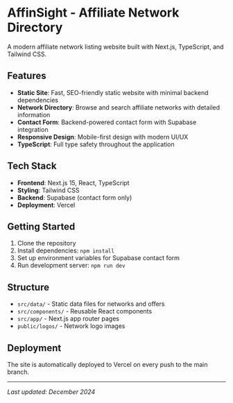 # AffinSight - Affiliate Network Directory

A modern affiliate network listing website built with Next.js, TypeScript, and Tailwind CSS.

## Features

- **Static Site**: Fast, SEO-friendly static website with minimal backend dependencies
- **Network Directory**: Browse and search affiliate networks with detailed information
- **Contact Form**: Backend-powered contact form with Supabase integration
- **Responsive Design**: Mobile-first design with modern UI/UX
- **TypeScript**: Full type safety throughout the application

## Tech Stack

- **Frontend**: Next.js 15, React, TypeScript
- **Styling**: Tailwind CSS
- **Backend**: Supabase (contact form only)
- **Deployment**: Vercel

## Getting Started

1. Clone the repository
2. Install dependencies: `npm install`
3. Set up environment variables for Supabase contact form
4. Run development server: `npm run dev`

## Structure

- `src/data/` - Static data files for networks and offers
- `src/components/` - Reusable React components
- `src/app/` - Next.js app router pages
- `public/logos/` - Network logo images

## Deployment

The site is automatically deployed to Vercel on every push to the main branch.

---

*Last updated: December 2024*
